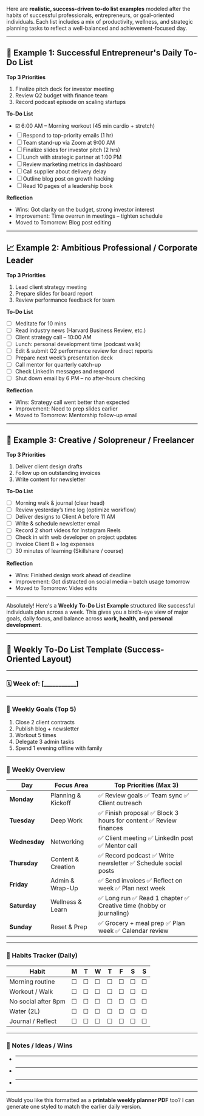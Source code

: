 Here are **realistic, success-driven to-do list examples** modeled after the habits of successful professionals, entrepreneurs, or goal-oriented individuals. Each list includes a mix of productivity, wellness, and strategic planning tasks to reflect a well-balanced and achievement-focused day.

---

## 💼 Example 1: Successful Entrepreneur's Daily To-Do List

**Top 3 Priorities**

1. Finalize pitch deck for investor meeting
2. Review Q2 budget with finance team
3. Record podcast episode on scaling startups

**To-Do List**

- ☑️ 6:00 AM – Morning workout (45 min cardio + stretch)
- ☐ Respond to top-priority emails (1 hr)
- ☐ Team stand-up via Zoom at 9:00 AM
- ☐ Finalize slides for investor pitch (2 hrs)
- ☐ Lunch with strategic partner at 1:00 PM
- ☐ Review marketing metrics in dashboard
- ☐ Call supplier about delivery delay
- ☐ Outline blog post on growth hacking
- ☐ Read 10 pages of a leadership book

**Reflection**

- Wins: Got clarity on the budget, strong investor interest
- Improvement: Time overrun in meetings – tighten schedule
- Moved to Tomorrow: Blog post editing

---

## 📈 Example 2: Ambitious Professional / Corporate Leader

**Top 3 Priorities**

1. Lead client strategy meeting
2. Prepare slides for board report
3. Review performance feedback for team

**To-Do List**

- ☐ Meditate for 10 mins
- ☐ Read industry news (Harvard Business Review, etc.)
- ☐ Client strategy call – 10:00 AM
- ☐ Lunch: personal development time (podcast walk)
- ☐ Edit & submit Q2 performance review for direct reports
- ☐ Prepare next week’s presentation deck
- ☐ Call mentor for quarterly catch-up
- ☐ Check LinkedIn messages and respond
- ☐ Shut down email by 6 PM – no after-hours checking

**Reflection**

- Wins: Strategy call went better than expected
- Improvement: Need to prep slides earlier
- Moved to Tomorrow: Mentorship follow-up email

---

## 🧠 Example 3: Creative / Solopreneur / Freelancer

**Top 3 Priorities**

1. Deliver client design drafts
2. Follow up on outstanding invoices
3. Write content for newsletter

**To-Do List**

- ☐ Morning walk & journal (clear head)
- ☐ Review yesterday’s time log (optimize workflow)
- ☐ Deliver designs to Client A before 11 AM
- ☐ Write & schedule newsletter email
- ☐ Record 2 short videos for Instagram Reels
- ☐ Check in with web developer on project updates
- ☐ Invoice Client B + log expenses
- ☐ 30 minutes of learning (Skillshare / course)

**Reflection**

- Wins: Finished design work ahead of deadline
- Improvement: Got distracted on social media – batch usage tomorrow
- Moved to Tomorrow: Video edits

---

Absolutely! Here's a **Weekly To-Do List Example** structured like successful individuals plan across a week. This gives you a bird’s-eye view of major goals, daily focus, and balance across **work, health, and personal development**.

---

## 📘 Weekly To-Do List Template (Success-Oriented Layout)

---

### 🗓️ **Week of: \[\_\_\_\_\_\_\_\_\_\_\_]**

---

### 🎯 **Weekly Goals (Top 5)**

1. Close 2 client contracts
2. Publish blog + newsletter
3. Workout 5 times
4. Delegate 3 admin tasks
5. Spend 1 evening offline with family

---

### 📆 Weekly Overview

| Day           | Focus Area         | Top Priorities (Max 3)                                               |
| ------------- | ------------------ | -------------------------------------------------------------------- |
| **Monday**    | Planning & Kickoff | ✅ Review goals ✅ Team sync ✅ Client outreach                      |
| **Tuesday**   | Deep Work          | ✅ Finish proposal ✅ Block 3 hours for content ✅ Review finances   |
| **Wednesday** | Networking         | ✅ Client meeting ✅ LinkedIn post ✅ Mentor call                    |
| **Thursday**  | Content & Creation | ✅ Record podcast ✅ Write newsletter ✅ Schedule social posts       |
| **Friday**    | Admin & Wrap-Up    | ✅ Send invoices ✅ Reflect on week ✅ Plan next week                |
| **Saturday**  | Wellness & Learn   | ✅ Long run ✅ Read 1 chapter ✅ Creative time (hobby or journaling) |
| **Sunday**    | Reset & Prep       | ✅ Grocery + meal prep ✅ Plan week ✅ Calendar review               |

---

### 💪 Habits Tracker (Daily)

| Habit               | M   | T   | W   | T   | F   | S   | S   |
| ------------------- | --- | --- | --- | --- | --- | --- | --- |
| Morning routine     | ☐   | ☐   | ☐   | ☐   | ☐   | ☐   | ☐   |
| Workout / Walk      | ☐   | ☐   | ☐   | ☐   | ☐   | ☐   | ☐   |
| No social after 8pm | ☐   | ☐   | ☐   | ☐   | ☐   | ☐   | ☐   |
| Water (2L)          | ☐   | ☐   | ☐   | ☐   | ☐   | ☐   | ☐   |
| Journal / Reflect   | ☐   | ☐   | ☐   | ☐   | ☐   | ☐   | ☐   |

---

### 🧠 Notes / Ideas / Wins

- ***
- ***
- ***

---

Would you like this formatted as a **printable weekly planner PDF** too? I can generate one styled to match the earlier daily version.
